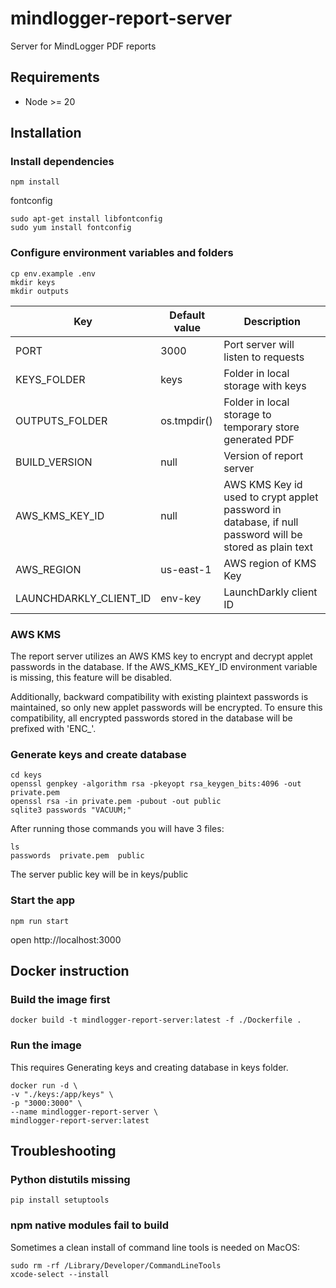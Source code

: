 # mindlogger-report-server

Server for MindLogger PDF reports

## Requirements

- Node >= 20

## Installation

### Install dependencies

```
npm install
```

fontconfig

```
sudo apt-get install libfontconfig
sudo yum install fontconfig
```

### Configure environment variables and folders

```
cp env.example .env
mkdir keys
mkdir outputs
```

| Key                    | Default value | Description                                                                                             |
| ---------------------- | ------------- | ------------------------------------------------------------------------------------------------------- |
| PORT                   | 3000          | Port server will listen to requests                                                                     |
| KEYS_FOLDER            | keys          | Folder in local storage with keys                                                                       |
| OUTPUTS_FOLDER         | os.tmpdir()   | Folder in local storage to temporary store generated PDF                                                |
| BUILD_VERSION          | null          | Version of report server                                                                                |
| AWS_KMS_KEY_ID         | null          | AWS KMS Key id used to crypt applet password in database, if null password will be stored as plain text |
| AWS_REGION             | us-east-1     | AWS region of KMS Key                                                                                   |
| LAUNCHDARKLY_CLIENT_ID | env-key       | LaunchDarkly client ID                                                                                  |

### AWS KMS

The report server utilizes an AWS KMS key to encrypt and decrypt applet passwords in the database. If the AWS_KMS_KEY_ID environment variable is missing, this feature will be disabled.

Additionally, backward compatibility with existing plaintext passwords is maintained, so only new applet passwords will be encrypted. To ensure this compatibility, all encrypted passwords stored in the database will be prefixed with 'ENC\_'.

### Generate keys and create database

```
cd keys
openssl genpkey -algorithm rsa -pkeyopt rsa_keygen_bits:4096 -out private.pem
openssl rsa -in private.pem -pubout -out public
sqlite3 passwords "VACUUM;"
```

After running those commands you will have 3 files:

```
ls
passwords  private.pem	public
```

The server public key will be in keys/public

### Start the app

```
npm run start
```

open http://localhost:3000

## Docker instruction

### Build the image first

```
docker build -t mindlogger-report-server:latest -f ./Dockerfile .
```

### Run the image

This requires Generating keys and creating database in keys folder.

```
docker run -d \
-v "./keys:/app/keys" \
-p "3000:3000" \
--name mindlogger-report-server \
mindlogger-report-server:latest
```

## Troubleshooting

### Python distutils missing

```shell
pip install setuptools
```

### npm native modules fail to build
Sometimes a clean install of command line tools is needed on MacOS:
```shell
sudo rm -rf /Library/Developer/CommandLineTools
xcode-select --install
```